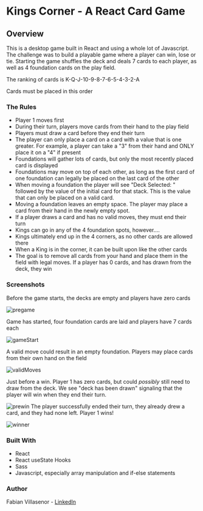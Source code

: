 # Kings Corner - A React Card Game

## Overview
This is a desktop game built in React and using a whole lot of Javascript. The challenge was to build a playable game where a player can win, lose or tie. Starting the game shuffles the deck and deals 7 cards to each player, as well as 4 foundation cards on the play field. 

The ranking of cards is K-Q-J-10-9-8-7-6-5-4-3-2-A

Cards must be placed in this order

### The Rules

  * Player 1 moves first
  * During their turn, players move cards from their hand to the play field
  * Players must draw a card before they end their turn
  * The player can only place a card on a card with a value that is one greater. For example, a player can take a "3" from their hand and ONLY place it on a "4" if present
  * Foundations will gather lots of cards, but only the most recently placed card is displayed
  * Foundations may move on top of each other, as long as the first card of one foundation can legally be placed on the last card of the other
  * When moving a foundation the player will see "Deck Selected: " followed by the value of the initial card for that stack. This is the value that can only be placed on a valid card. 
  * Moving a foundation leaves an empty space. The player may place a card from their hand in the newly empty spot.
  * If a player draws a card and has no valid moves, they must end their turn 
  * Kings can go in any of the 4 foundation spots, however....
  * Kings ultimately end up in the 4 corners, as no other cards are allowed there
  * When a King is in the corner, it can be built upon like the other cards
  * The goal is to remove all cards from your hand and place them in the field with legal moves. If a player has 0 cards, and has drawn from the deck, they win


### Screenshots
  Before the game starts, the decks are empty and players have zero cards
  
![pregame](https://user-images.githubusercontent.com/74066431/169392696-0fc2b9b4-9a45-4c9b-b76f-80bba1931af6.png)
  
  Game has started, four foundation cards are laid and players have 7 cards each
  
![gameStart](https://user-images.githubusercontent.com/74066431/169393008-ef519818-da17-4aa6-8b27-6dd528690a44.png)

  A valid move could result in an empty foundation. Players may place cards from their own hand on the field
  
![validMoves](https://user-images.githubusercontent.com/74066431/169393518-5e578290-a947-484a-8bd4-359bdf9b3525.png)
  
  Just before a win. Player 1 has zero cards, but could _possibly_ still need to draw from the deck. We see "deck has been drawn" signaling that the player will win when they end their turn. 
  
![prewin](https://user-images.githubusercontent.com/74066431/169393701-cf5a4d73-6639-4b71-980a-d12b96177835.png)
  The player successfully ended their turn, they already drew a card, and they had none left. Player 1 wins!
  
![winner](https://user-images.githubusercontent.com/74066431/169394291-03ccb411-09d4-4598-a236-d1f1223b6f8c.png)

### Built With
* React
* React useState Hooks
* Sass
* Javascript, especially array manipulation and if-else statements

### Author
Fabian Villasenor - [LinkedIn](https://www.linkedin.com/in/fabianvillasenor/)

